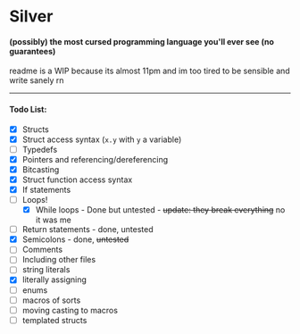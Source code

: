# Silver  
#### (possibly) the most cursed programming language you'll ever see (no guarantees)  
readme is a WIP because its almost 11pm and im too tired to be sensible and write sanely rn

---

#### Todo List:
- [X] Structs
- [X] Struct access syntax (`x.y` with `y` a variable)
- [ ] Typedefs
- [X] Pointers and referencing/dereferencing
- [X] Bitcasting
- [X] Struct function access syntax
- [X] If statements
- [ ] Loops!
  - [X] While loops - Done but untested - ~~update: they break everything~~ no it was me
- [ ] Return statements - done, untested
- [X] Semicolons - done, ~~untested~~
- [ ] Comments
- [ ] Including other files
- [ ] string literals
- [X] literally assigning
- [ ] enums
- [ ] macros of sorts
- [ ] moving casting to macros
- [ ] templated structs
